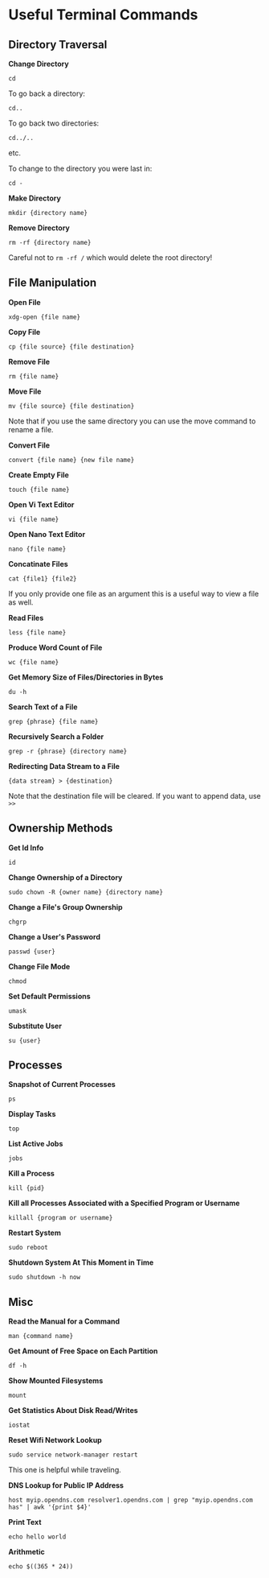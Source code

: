 # Useful Terminal Commands

## Directory Traversal

**Change Directory**

`cd`

To go back a directory:

`cd..`

To go back two directories:

`cd../..`

etc.

To change to the directory you were last in:

`cd -`

**Make Directory**

`mkdir {directory name}`

**Remove Directory**

`rm -rf {directory name}`

Careful not to `rm -rf /` which would delete the root directory!

## File Manipulation

**Open File**

`xdg-open {file name}`

**Copy File**

`cp {file source} {file destination}`

**Remove File**

`rm {file name}`

**Move File**

`mv {file source} {file destination}`

Note that if you use the same directory you can use the move command to rename a file.

**Convert File**

`convert {file name} {new file name}`

**Create Empty File**

`touch {file name}`

**Open Vi Text Editor**

`vi {file name}`

**Open Nano Text Editor**

`nano {file name}`

**Concatinate Files**

`cat {file1} {file2}`

If you only provide one file as an argument this is a useful way to view a file as well.

**Read Files**

`less {file name}`

**Produce Word Count of File**

`wc {file name}`

**Get Memory Size of Files/Directories in Bytes**

`du -h`

**Search Text of a File**

`grep {phrase} {file name}`

**Recursively Search a Folder**

`grep -r {phrase} {directory name}`

**Redirecting Data Stream to a File**

`{data stream} > {destination}`

Note that the destination file will be cleared. If you want to append data, use `>>`

## Ownership Methods

**Get Id Info**

`id`

**Change Ownership of a Directory**

`sudo chown -R {owner name} {directory name}`

**Change a File's Group Ownership**

`chgrp`

**Change a User's Password**

`passwd {user}`

**Change File Mode**

`chmod`

**Set Default Permissions**

`umask`

**Substitute User**

`su {user}`

## Processes

**Snapshot of Current Processes**

`ps`

**Display Tasks**

`top`

**List Active Jobs**

`jobs`

**Kill a Process**

`kill {pid}`

**Kill all Processes Associated with a Specified Program or Username**

`killall {program or username}`

**Restart System**

`sudo reboot`

**Shutdown System At This Moment in Time**

`sudo shutdown -h now`

## Misc

**Read the Manual for a Command**

`man {command name}`

**Get Amount of Free Space on Each Partition**

`df -h`

**Show Mounted Filesystems**

`mount`

**Get Statistics About Disk Read/Writes**

`iostat`

**Reset Wifi Network Lookup**

`sudo service network-manager restart`

This one is helpful while traveling.

**DNS Lookup for Public IP Address**

`host myip.opendns.com resolver1.opendns.com | grep "myip.opendns.com has" | awk '{print $4}'`

**Print Text**

`echo hello world`

**Arithmetic**

`echo $((365 * 24))`
